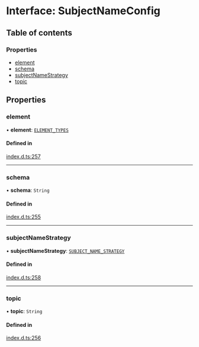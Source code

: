 # Interface: SubjectNameConfig

## Table of contents

### Properties

- [element](SubjectNameConfig.md#element)
- [schema](SubjectNameConfig.md#schema)
- [subjectNameStrategy](SubjectNameConfig.md#subjectnamestrategy)
- [topic](SubjectNameConfig.md#topic)

## Properties

### element

• **element**: [`ELEMENT_TYPES`](../enums/ELEMENT_TYPES.md)

#### Defined in

[index.d.ts:257](https://github.com/mostafa/xk6-kafka/blob/main/api-docs/index.d.ts#L257)

---

### schema

• **schema**: `String`

#### Defined in

[index.d.ts:255](https://github.com/mostafa/xk6-kafka/blob/main/api-docs/index.d.ts#L255)

---

### subjectNameStrategy

• **subjectNameStrategy**: [`SUBJECT_NAME_STRATEGY`](../enums/SUBJECT_NAME_STRATEGY.md)

#### Defined in

[index.d.ts:258](https://github.com/mostafa/xk6-kafka/blob/main/api-docs/index.d.ts#L258)

---

### topic

• **topic**: `String`

#### Defined in

[index.d.ts:256](https://github.com/mostafa/xk6-kafka/blob/main/api-docs/index.d.ts#L256)

